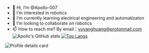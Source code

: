 - 👋 Hi, I’m @Apollo-007
- 👀 I’m interested in robotics
- 🌱 I’m currently learning electrical engineering and automatizaton
- 💞️ I’m looking to collaborate on robotics
- 📫 How to reach me? By email：yuyanghuang@protonmail.com
![Apollo's GitHub stats](https://github-readme-stats.vercel.app/api?username=q1jun&show_icons=true&include_all_commits=true&theme=tokyonight) [![Top Langs](https://github-readme-stats.vercel.app/api/top-langs/?username=q1jun&layout=compact&theme=tokyonight)](https://github.com/anuraghazra/github-readme-stats)

![Profile details card](http://github-profile-summary-cards.vercel.app/api/cards/profile-details?username=q1jun&theme=github_dark)
<!---
Apollo-007/Apollo-007 is a ✨ special ✨ repository because its `README.md` (this file) appears on your GitHub profile.
You can click the Preview link to take a look at your changes.
--->

